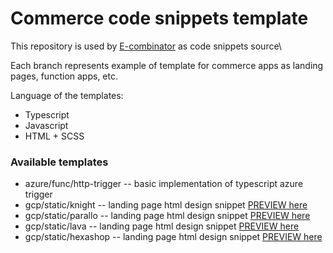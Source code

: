 # Commerce code snippets template

This repository is used by [E-combinator](https://github.com/Ekatereana/commerce-accellerator) as code snippets source\

Each branch represents example of template for commerce apps as landing pages, function apps, etc.

Language of the templates: 

- Typescript
- Javascript
- HTML + SCSS

### Available templates

- azure/func/http-trigger -- basic implementation of typescript azure trigger
- gcp/static/knight -- landing page html design snippet [PREVIEW here](https://storage.googleapis.com/knight-web/index.html)
- gcp/static/parallo -- landing page html design snippet [PREVIEW here](https://storage.googleapis.com/lava-web/index.html)
- gcp/static/lava -- landing page html design snippet [PREVIEW here](https://storage.googleapis.com/parallo-web/index.html)
- gcp/static/hexashop -- landing page html design snippet [PREVIEW here](https://storage.googleapis.com/hexashop-web/index.html)



